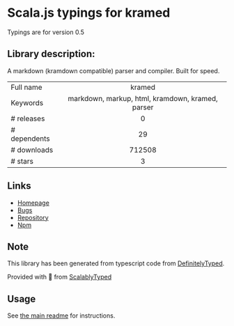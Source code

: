 
# Scala.js typings for kramed

Typings are for version 0.5

## Library description:
A markdown (kramdown compatible) parser and compiler. Built for speed.

|                    |                 |
| ------------------ | :-------------: |
| Full name          | kramed |
| Keywords           | markdown, markup, html, kramdown, kramed, parser |
| # releases         | 0 |
| # dependents       | 29 |
| # downloads        | 712508 |
| # stars            | 3 |

## Links
- [Homepage](https://github.com/GitbookIO/kramed)
- [Bugs](http://github.com/GitbookIO/kramed/issues)
- [Repository](https://github.com/GitbookIO/kramed)
- [Npm](https://www.npmjs.com/package/kramed)
    


## Note
This library has been generated from typescript code from [DefinitelyTyped](https://definitelytyped.org).

Provided with :purple_heart: from [ScalablyTyped](https://github.com/oyvindberg/ScalablyTyped)

## Usage
See [the main readme](../../readme.md) for instructions.


